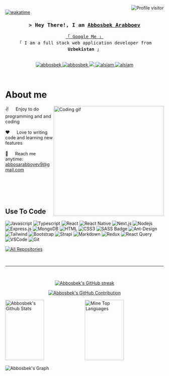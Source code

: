 <a href="https://komarev.com/ghpvc/?username=alsiam">
  <img align="right" src="https://komarev.com/ghpvc/?username=alsiam&label=Visitors&color=0e75b6&style=flat" alt="Profile visitor" />
</a>


[![wakatime](https://wakatime.com/badge/user/eebb3dd8-d9b2-40de-9b88-6fd6cac99dbc.svg)](https://wakatime.com/@eebb3dd8-d9b2-40de-9b88-6fd6cac99dbc)

<!-- Intro  -->
<h3 align="center">
        <samp>&gt; Hey There!, I am
                <b><a target="_blank" href="https://me-abbos.netlify.app">Abbosbek Arabboev</a></b>
        </samp>
</h3>

<p align="center"> 
  <samp>
    <a href="https://www.google.com/search?q=a.arabboev_">「 Google Me 」</a>
    <br>
    「 I am a full stack web application developer from <b>Uzbekistan</b> 」
    <br>
    <br>
  </samp>
</p>

<p align="center">
 <a href="https://me-abbos.netlify.app" target="blank">
  <img src="https://img.shields.io/badge/Website-DC143C?style=for-the-badge&logo=medium&logoColor=white" alt="abbosbek" />
 </a>
 <a href="https://www.linkedin.com/in/arabboev" target="_blank">
  <img src="https://img.shields.io/badge/LinkedIn-0077B5?style=for-the-badge&logo=linkedin&logoColor=white" alt="abbosbek"/>
 </a>

 <a href="https://twitter.com/arabboyev_" target="_blank">
  <img src="https://img.shields.io/badge/Twitter-1DA1F2?style=for-the-badge&logo=twitter&logoColor=white" />
 </a>
 <a href="https://www.instagram.com/a.arabboev_" target="_blank">
  <img src="https://img.shields.io/badge/Instagram-fe4164?style=for-the-badge&logo=instagram&logoColor=white" alt="alsiam" />
 </a> 
 <a href="https://leetcode.com/arabboyev_" target="_blank">
  <img src="https://img.shields.io/badge/LeetCode-20BEFF?style=for-the-badge&logo=leetcode&logoColor=white" alt="alsiam"  />
  </a> 
</p>
<br />

 # About me
 
<p>
 <img align="right" width="350" src="/assets/programmer.gif" alt="Coding gif" />
  
 ✌️ &emsp; Enjoy to do programming and and coding <br/><br/>
 ❤️ &emsp; Love to writing code and learning new features<br/><br/>
 📧 &emsp; Reach me anytime: abbosarabboyev9@gmail.com<br/><br/>

</p>

<br/>
<br/>
<br/>

## Use To Code

![Javascript](https://img.shields.io/badge/Javascript-F0DB4F?style=for-the-badge&labelColor=black&logo=javascript&logoColor=F0DB4F)
![Typescript](https://img.shields.io/badge/Typescript-007acc?style=for-the-badge&labelColor=black&logo=typescript&logoColor=007acc)
![React](https://img.shields.io/badge/-React-61DBFB?style=for-the-badge&labelColor=black&logo=react&logoColor=61DBFB)
![React Native](https://img.shields.io/badge/React_Native-20232A?style=for-the-badge&logo=react&logoColor=61DAFB)
![Next.js](https://img.shields.io/badge/next.js-000000?style=for-the-badge&logo=nextdotjs&logoColor=white)
![Nodejs](https://img.shields.io/badge/Nodejs-3C873A?style=for-the-badge&labelColor=black&logo=node.js&logoColor=3C873A)
![Express.js](https://img.shields.io/badge/Express.js-000000?style=for-the-badge&logo=express&logoColor=white)
![MongoDB](https://img.shields.io/badge/MongoDB-4EA94B?style=for-the-badge&logo=mongodb&logoColor=white)
![HTML](https://img.shields.io/badge/HTML5-E34F26?style=for-the-badge&logo=html5&logoColor=white)
![CSS3](https://img.shields.io/badge/CSS3-1572B6?style=for-the-badge&logo=css3&logoColor=white)
![SASS Badge](https://img.shields.io/badge/Sass-CC6699?style=for-the-badge&logo=sass&logoColor=white)
![Ant-Design](https://img.shields.io/badge/AntDesign-0170FE?style=for-the-badge&logo=antdesign&logoColor=white)
![Tailwind](https://img.shields.io/badge/Tailwind_CSS-092749?style=for-the-badge&logo=tailwindcss&logoColor=06B6D4&labelColor=000000)
![Bootstrap](https://img.shields.io/badge/Bootstrap-563D7C?style=for-the-badge&logo=bootstrap&logoColor=white)
![Strapi](https://img.shields.io/badge/strapi-2E7EEA?style=for-the-badge&logo=strapi&logoColor=white)
![Markdown](https://img.shields.io/badge/Markdown-000000?style=for-the-badge&logo=markdown&logoColor=white)
![Redux](https://img.shields.io/badge/Redux-593D88?style=for-the-badge&logo=redux&logoColor=white)
![React Query](https://img.shields.io/badge/-React_Query-FF4154?style=for-the-badge&logo=react%20query&logoColor=white)
![VSCode](https://img.shields.io/badge/Visual_Studio-0078d7?style=for-the-badge&logo=visual%20studio&logoColor=white)
![Git](https://img.shields.io/badge/Git-F05032?style=for-the-badge&logo=git&logoColor=white)
<br/>

<p align="left">
  <a href="https://github.com/arabboyev01?tab=repositories" target="_blank"><img alt="All Repositories" title="All Repositories" src="https://img.shields.io/badge/-All%20Repos-2962FF?style=for-the-badge&logo=koding&logoColor=white"/></a>
</p>
<br/>
<hr/>
<br/>

<p align="center">
  <a href="https://github.com/arabboyev01">
    <img src="https://github-readme-streak-stats.herokuapp.com/?user=arabboyev01&theme=radical&border=7F3FBF&background=0D1117" alt="Abbosbek's GitHub streak"/>
  </a>
</p>

<p align="center">
  <a href="https://github.com/arabboyev01">
    <img src="https://github-profile-summary-cards.vercel.app/api/cards/profile-details?username=arabboyev01&theme=radical" alt="Abbosbek's GitHub Contribution"/>
  </a>
</p>

<a> 
    <a href="https://github.com/arabboyev01"><img alt="Abbosbek's Github Stats" src="https://denvercoder1-github-readme-stats.vercel.app/api?username=arabboyev01&show_icons=true&count_private=true&theme=react&border_color=7F3FBF&bg_color=0D1117&title_color=F85D7F&icon_color=F8D866" height="192px" width="49.5%"/></a>
  <a href="https://github.com/arabboyev01"><img alt="Mine Top Languages" src="https://denvercoder1-github-readme-stats.vercel.app/api/top-langs/?username=arabboyev01&langs_count=8&layout=compact&theme=react&border_color=7F3FBF&bg_color=0D1117&title_color=F85D7F&icon_color=F8D866" height="192px" width="49.5%"/></a>
  <br/>
</a>


![Abbosbek's Graph](https://github-readme-activity-graph.vercel.app/graph?username=arabboyev01&custom_title=Abbosbek's%20GitHub%20Activity%20Graph&bg_color=0D1117&color=7F3FBF&line=7F3FBF&point=7F3FBF&area_color=FFFFFF&title_color=FFFFFF&area=true)
